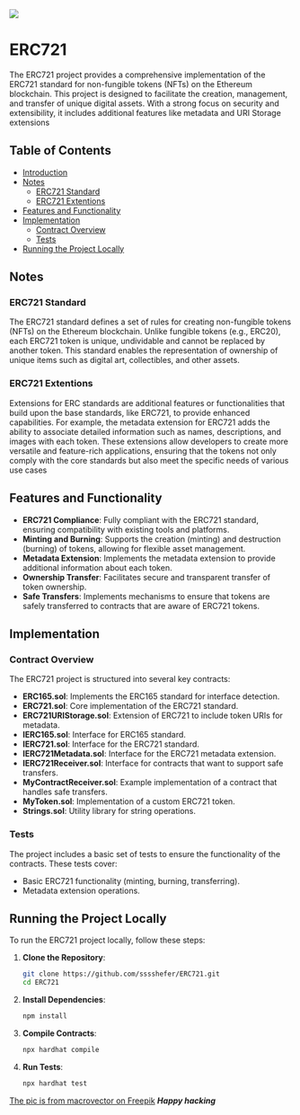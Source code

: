 <img src="https://github.com/user-attachments/assets/fe0310fb-4842-4986-b466-0d74f52b5f13"/>

# ERC721
The ERC721 project provides a comprehensive implementation of the ERC721 standard for non-fungible tokens (NFTs) on the Ethereum blockchain. This project is designed to facilitate the creation, management, and transfer of unique digital assets. With a strong focus on security and extensibility, it includes additional features like metadata and URI Storage extensions

## Table of Contents

- [Introduction](#erc721)
- [Notes](#notes)
  - [ERC721 Standard](#erc721-standard)
  - [ERC721 Extentions](#erc721-extentions)
- [Features and Functionality](#features-and-functionality)
- [Implementation](#implementation)
  - [Contract Overview](#contract-overview)
  - [Tests](#tests)
- [Running the Project Locally](#running-the-project-locally)
  
## Notes

### ERC721 Standard

The ERC721 standard defines a set of rules for creating non-fungible tokens (NFTs) on the Ethereum blockchain. Unlike fungible tokens (e.g., ERC20), each ERC721 token is unique, undividable and cannot be replaced by another token. This standard enables the representation of ownership of unique items such as digital art, collectibles, and other assets.

### ERC721 Extentions

Extensions for ERC standards are additional features or functionalities that build upon the base standards, like ERC721, to provide enhanced capabilities. For example, the metadata extension for ERC721 adds the ability to associate detailed information such as names, descriptions, and images with each token. These extensions allow developers to create more versatile and feature-rich applications, ensuring that the tokens not only comply with the core standards but also meet the specific needs of various use cases

## Features and Functionality

- **ERC721 Compliance**: Fully compliant with the ERC721 standard, ensuring compatibility with existing tools and platforms.
- **Minting and Burning**: Supports the creation (minting) and destruction (burning) of tokens, allowing for flexible asset management.
- **Metadata Extension**: Implements the metadata extension to provide additional information about each token.
- **Ownership Transfer**: Facilitates secure and transparent transfer of token ownership.
- **Safe Transfers**: Implements mechanisms to ensure that tokens are safely transferred to contracts that are aware of ERC721 tokens.

## Implementation

### Contract Overview

The ERC721 project is structured into several key contracts:

- **ERC165.sol**: Implements the ERC165 standard for interface detection.
- **ERC721.sol**: Core implementation of the ERC721 standard.
- **ERC721URIStorage.sol**: Extension of ERC721 to include token URIs for metadata.
- **IERC165.sol**: Interface for ERC165 standard.
- **IERC721.sol**: Interface for the ERC721 standard.
- **IERC721Metadata.sol**: Interface for the ERC721 metadata extension.
- **IERC721Receiver.sol**: Interface for contracts that want to support safe transfers.
- **MyContractReceiver.sol**: Example implementation of a contract that handles safe transfers.
- **MyToken.sol**: Implementation of a custom ERC721 token.
- **Strings.sol**: Utility library for string operations.

### Tests

The project includes a basic set of tests to ensure the functionality of the contracts. These tests cover:

- Basic ERC721 functionality (minting, burning, transferring).
- Metadata extension operations.

## Running the Project Locally

To run the ERC721 project locally, follow these steps:

1. **Clone the Repository**:
    ```bash
    git clone https://github.com/sssshefer/ERC721.git
    cd ERC721
    ```

2. **Install Dependencies**:
    ```bash
    npm install
    ```

3. **Compile Contracts**:
    ```bash
    npx hardhat compile
    ```

4. **Run Tests**:
    ```bash
    npx hardhat test
    ```
<a href="https://ru.freepik.com/free-vector/cvetnoi-fon-nft-s-muzskim-personazem-sidasim-za-noutbukom-i-sozdausim-novuu-tokenovuu-ploskuu-vektornuu-illustraciu_31643419.htm#fromView=search&page=1&position=0&uuid=ff4edd72-7d82-4f37-83e4-9ef37166a323">The pic is from macrovector on Freepik</a>
***Happy hacking***
